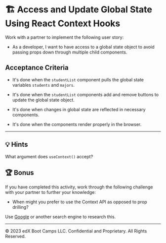 # 🏗️ Access and Update Global State Using React Context Hooks

Work with a partner to implement the following user story:

* As a developer, I want to have access to a global state object to avoid passing props down through multiple child components.

## Acceptance Criteria

* It's done when the `studentList` component pulls the global state variables `students` and `majors`.

* It's done when the `studentList` components add and remove buttons to update the global state object.

* It's done when changes in global state are reflected in necessary components.

* It's done when the components render properly in the browser.

---

## 💡 Hints

What argument does `useContext()` accept?

## 🏆 Bonus

If you have completed this activity, work through the following challenge with your partner to further your knowledge:

* When might you prefer to use the Context API as opposed to prop drilling?

Use [Google](https://google.com) or another search engine to research this.

---
© 2023 edX Boot Camps LLC. Confidential and Proprietary. All Rights Reserved.

